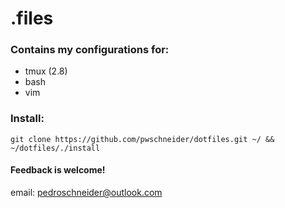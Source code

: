 # .files

### Contains my configurations for:
* tmux (2.8)
* bash
* vim

### Install:
```
git clone https://github.com/pwschneider/dotfiles.git ~/ && ~/dotfiles/./install
```
#### Feedback is welcome!
email: pedroschneider@outlook.com
